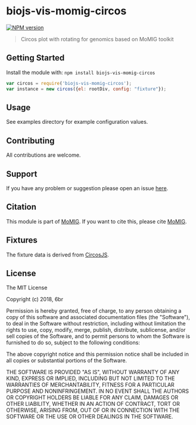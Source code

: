 # biojs-vis-momig-circos

[![NPM version](http://img.shields.io/npm/v/biojs-vis-momig-circos.svg)](https://www.npmjs.org/package/biojs-vis-momig-circos) 

> Circos plot with rotating for genomics based on MoMIG toolkit

## Getting Started

Install the module with: `npm install biojs-vis-momig-circos`

```javascript
var circos = require('biojs-vis-momig-circos');
var instance = new circos({el: rootDiv, config: "fixture"});
```

## Usage

See examples directory for example configuration values.

## Contributing

All contributions are welcome.

## Support

If you have any problem or suggestion please open an issue [here](https://github.com/6br/biojs-vis-momig-circos/issues).

## Citation

This module is part of [MoMIG](https://github.com/MoMI-G/MoMI-G/). If you want to cite this, please cite [MoMIG](https://github.com/MoMI-G/MoMI-G/).

## Fixtures

The fixture data is derived from [CircosJS](https://github.com/nicgirault/circosJS).

## License

The MIT License

Copyright (c) 2018, 6br

Permission is hereby granted, free of charge, to any person
obtaining a copy of this software and associated documentation
files (the "Software"), to deal in the Software without
restriction, including without limitation the rights to use,
copy, modify, merge, publish, distribute, sublicense, and/or sell
copies of the Software, and to permit persons to whom the
Software is furnished to do so, subject to the following
conditions:

The above copyright notice and this permission notice shall be
included in all copies or substantial portions of the Software.

THE SOFTWARE IS PROVIDED "AS IS", WITHOUT WARRANTY OF ANY KIND,
EXPRESS OR IMPLIED, INCLUDING BUT NOT LIMITED TO THE WARRANTIES
OF MERCHANTABILITY, FITNESS FOR A PARTICULAR PURPOSE AND
NONINFRINGEMENT. IN NO EVENT SHALL THE AUTHORS OR COPYRIGHT
HOLDERS BE LIABLE FOR ANY CLAIM, DAMAGES OR OTHER LIABILITY,
WHETHER IN AN ACTION OF CONTRACT, TORT OR OTHERWISE, ARISING
FROM, OUT OF OR IN CONNECTION WITH THE SOFTWARE OR THE USE OR
OTHER DEALINGS IN THE SOFTWARE.
